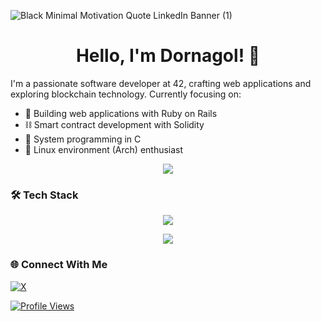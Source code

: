 ![Black Minimal Motivation Quote LinkedIn Banner (1)](https://github.com/user-attachments/assets/a6b98c54-a724-490b-929a-1da77aca87d1)
<h1 align="center">Hello, I'm Dornagol! 👋</h1>

I'm a passionate software developer at 42, crafting web applications and exploring blockchain technology. Currently focusing on:

- 💎 Building web applications with Ruby on Rails
- ⛓️ Smart contract development with Solidity
- 🎯 System programming in C
- 🐧 Linux environment (Arch) enthusiast

<div align="center">
<img src="https://github-readme-stats.vercel.app/api?username=Dornagol&theme=dark&show_icons=true&hide_border=true&count_private=false" />
</div>

### 🛠️ Tech Stack
<p align="center">
  <a href="https://skillicons.dev">
    <img src="https://skillicons.dev/icons?i=git,solidity,linux,arch,ruby,c,neovim,html,css" />
  </a>
</p>

<div align="center">
<img src="https://github-readme-stats.vercel.app/api/top-langs/?username=Dornagol&theme=dark&show_icons=true&hide_border=true&layout=compact">
</div>

### 🌐 Connect With Me
[![X](https://img.shields.io/badge/X-black.svg?logo=X&logoColor=white)](https://x.com/Dornagol)

[![Profile Views](https://visitcount.itsvg.in/api?id=Dornagol&icon=4&color=6)](https://visitcount.itsvg.in)
